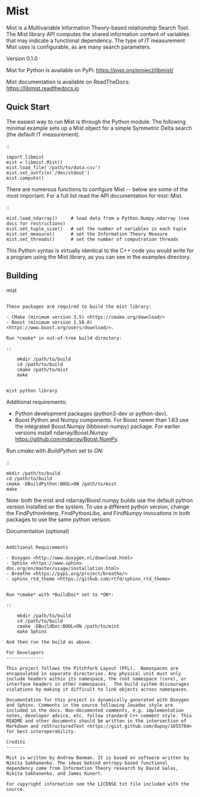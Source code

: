 Mist
====

Mist is a Multivariable Information Theory-based relationship Search Tool. The Mist library API computes the shared information content of variables that may indicate a functional dependency. The type of IT measurement Mist uses is configurable, as are many search parameters.

Version 0.1.0

Mist for Python is available on PyPi: <https://pypi.org/project/libmist/>

Mist documentation is available on ReadTheDocs: <https://libmist.readthedocs.io>

Quick Start
-----------

The easiest way to run Mist is through the Python module. The following minimal example sets up a Mist object for a simple Symmetric Delta search (the default IT measurement).

::

    import libmist
    mist = libmist.Mist()
    mist.load_file('/path/to/data.csv')
    mist.set_outfile('/dev/stdout')
    mist.compute()

There are numerous functions to configure Mist -- below are some of the most important. For a full list read the API documentation for mist::Mist.

::

    mist.load_ndarray()     # load data from a Python.Numpy.ndarray (see docs for restrictions)
    mist.set_tuple_size()   # set the number of variables in each tuple
    mist.set_measure()      # set the Information Theory Measure
    mist.set_threads()      # set the number of computration threads

This Python syntax is virtually identical to the C++ code you would write for a program using the Mist library, as you can see in the examples directory.

Building
--------

mist
~~~~

These packages are required to build the mist library:

- CMake (minimum version 3.5) <https://cmake.org/download/>
- Boost (minimum version 1.58.0) <https://www.boost.org/users/download/>.

Run *cmake* in out-of-tree build directory:

::

    mkdir /path/to/build
    cd /path/to/build
    cmake /path/to/mist
    make


mist python library
~~~~~~~~~~~~~~~~~~~

Additional requirements:

- Python development packages (python3-dev or python-dev).
- Boost Python and Numpy components. For Boost newer than 1.63 use the integrated Boost.Numpy (libboost-numpy) package. For earlier versions install ndarray/Boost.Numpy <https://github.com/ndarray/Boost.NumPy>.

Run *cmake* with *BuildPython* set to *ON*:

::

    mkdir /path/to/build
    cd /path/to/build
    cmake -DBuildPython:BOOL=ON /path/to/mist
    make

Note: both the mist and ndarray/Boost.numpy builds use the default python version installed on the system. To use a different python version, change the FindPythonInterp, FindPythonLibs, and FindNumpy invocations in both packages to use the same python version.

Documentation (optional)
~~~~~~~~~~~~~~~~~~~~~~~~

Additional Requirements

- Doxygen <http://www.doxygen.nl/download.html>
- Sphinx <https://www.sphinx-doc.org/en/master/usage/installation.html>
- Breathe <https://pypi.org/project/breathe/>
- sphinx_rtd_theme <https://github.com/rtfd/sphinx_rtd_theme>


Run *cmake* with *BuildDoc* set to *ON*:

::

    mkdir /path/to/build
    cd /path/to/build
    cmake -DBuildDoc:BOOL=ON /path/to/mist
    make Sphinx

And then run the build as above.

For Developers
--------------

This project follows the Pitchfork Layout (PFL).  Namespaces are encapsulated in separate directories. Any physical unit must only include headers within its namespace, the root namespace (core), or interface headers in other namespaces.  The build system discourages violations by making it difficult to link objects across namespaces.

Documentation for this project is dynamically generated with Doxygen and Sphinx. Comments in the source following Javadoc style are included in the docs. Non-documented comments, e.g. implementation notes, developer advice, etc. follow standard C++ comment style. This README and other documents should be written in the intersection of Markdown and reStructuredText <https://gist.github.com/dupuy/1855764> for best interoperability.

Credits
-------

Mist is written by Andrew Banman. It is based on software written by Nikita Sakhanenko. The ideas behind entropy-based functional dependency come from Information Theory research by David Galas, Nikita Sakhanenko, and James Kunert.

For copyright information see the LICENSE.txt file included with the source.
